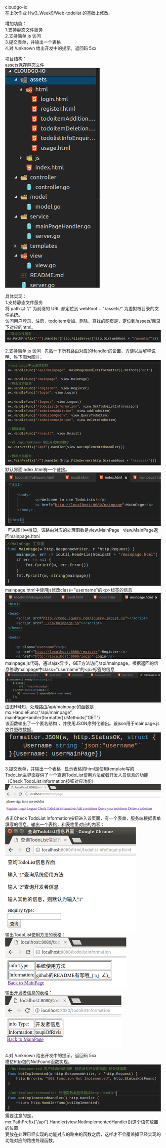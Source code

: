 cloudgo-io  
在上次作业 Hw3_Week9/Web-todolist 的基础上修改。  

增加功能：  
1.支持静态文件服务  
2.支持简单 js 访问  
3.提交表单，并输出一个表格  
4.对 /unknown 给出开发中的提示，返回码 5xx  

项目结构：  
assets保存静态文件  
![](Printscreens/fileStruct.png)  

具体实现：  
1.支持静态文件服务  
将 path 以 “/” 为前缀的 URL 都定位到 webRoot + "/assets/" 为虚拟根目录的文件系统。  
访问用户登录、注册，todoitem增加、删除、查找的网页是，定位到/assets/目录下对应的html。  
![](Printscreens/staticfile.png)  

2.支持简单 js 访问  
先贴一下所有路由对应的Handler的设置，方便以后解释说明，称下图为图H：  
![](Printscreens/allhandler.png)  
默认界面index.html有一个链接。  
![](Printscreens/indexpage.png)  
可从图H中得知，该路由对应的处理函数是view.MainPage   
view.MainPage返回mainpage.html  
![](Printscreens/writeMainpage.png)
mainpage.html中使用js修改class="username"的&lt;p&gt;标签的信息  
![](Printscreens/MainPage.png)
mainpage.js代码，通过ajax异步，GET方法访问/api/mainpage，根据返回的信息修改mainpage中class="username"的&lt;p&gt;标签的信息  
![](Printscreens/mainpagejs.png)
由图H可知，处理路由/api/mainpage的函数是  
mx.HandleFunc("/api/mainpage", mainPageHandler(formatter)).Methods("GET")  
该函数输出了一个匿名结构 ，并使用JSON序列化输出。该json用于mainpage.js文件更改数据。  
![](Printscreens/apitestfunc.png)

3.提交表单，并输出一个表格  
显示表格的html是使用template写的  
TodoList主界面提供了一个查询TodoList使用方法或者开发人员信息的功能（Check TodoList information按钮对应功能）  
![](Printscreens/browsermainpage.png)  
点击Check TodoList information按钮进入该页面，有一个表单，服务端根据表单填写的信息，输出一个表格，和表格里对应的内容：  
![](Printscreens/CheckTodoListinformation.png)  
输出TodoList使用方法的表格：  
![](Printscreens/systemusage.png)  
输出开发者信息的表格：  
![](Printscreens/developerInfo.png)  

4.对 /unknown 给出开发中的提示，返回码 5xx  
模仿http包的NotFound函数实现。  
![](Printscreens/notimplement.png)  
需要注意的是，mx.PathPrefix("/api").Handler(view.NotImplementedHandler())这个语句放置的位置  
要放在处理已经实现的功能对应的路由的函数之后，这样才不会覆盖掉已经实现的功能对应的路由处理函数。
